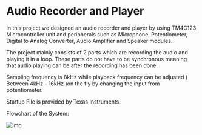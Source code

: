 # Audio Recorder and Player
In this project we designed an audio recorder and player by using TM4C123 Microcontroller unit and peripherals such as 
Microphone, Potentiometer, Digital to Analog Converter, Audio Amplifier and Speaker modules.

The project mainly consists of 2 parts which are recording the audio and playing it in a loop. 
These parts do not have to be synchronous meaning that audio playing can be after the recording has been done.

Sampling frequency is 8kHz while playback frequency can be adjusted 
( Between 4kHz - 16kHz )on the fly by changing the input from potentiometer.

Startup File is provided by Texas Instruments.

Flowchart of the System:

![img](https://i.imgur.com/YiJH9mR.png)
